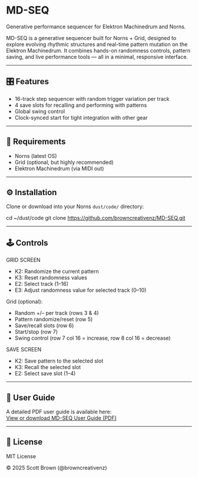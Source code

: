 # MD-SEQ
Generative performance sequencer for Elektron Machinedrum and Norns.

MD-SEQ is a generative sequencer built for Norns + Grid, designed to explore evolving rhythmic structures and real-time pattern mutation on the Elektron Machinedrum. It combines hands-on randomness controls, pattern saving, and live performance tools — all in a minimal, responsive interface.

---

## 🎛 Features
- 16-track step sequencer with random trigger variation per track  
- 4 save slots for recalling and performing with patterns  
- Global swing control  
- Clock-synced start for tight integration with other gear  

---

## 🧠 Requirements
- Norns (latest OS)
- Grid (optional, but highly recommended)
- Elektron Machinedrum (via MIDI out)

---

## ⚙️ Installation
Clone or download into your Norns `dust/code/` directory:

cd ~/dust/code
git clone https://github.com/browncreativenz/MD-SEQ.git

---

## 🕹 Controls

GRID SCREEN

- K2: Randomize the current pattern
- K3: Reset randomness values
- E2: Select track (1–16)
- E3: Adjust randomness value for selected track (0–10)

Grid (optional):

- Random +/– per track (rows 3 & 4)
- Pattern randomize/reset (row 5)
- Save/recall slots (row 6)
- Start/stop (row 7)
- Swing control (row 7 col 16 = increase, row 8 col 16 = decrease)

SAVE SCREEN

- K2: Save pattern to the selected slot
- K3: Recall the selected slot
- E2: Select save slot (1–4)

---

## 📘 User Guide
A detailed PDF user guide is available here:  
[View or download MD-SEQ User Guide (PDF)]([docs/chaos_mod_userguide.pdf](https://github.com/browncreativenz/MD-SEQ/blob/main/lib/MDSEQ-guide.pdf))

---

## 🧾 License

MIT License

© 2025 Scott Brown (@browncreativenz)

